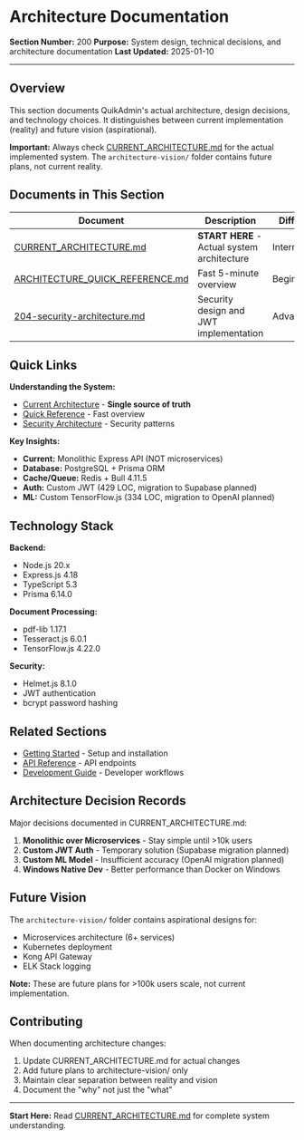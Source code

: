 # Architecture Documentation

**Section Number:** 200
**Purpose:** System design, technical decisions, and architecture documentation
**Last Updated:** 2025-01-10

---

## Overview

This section documents QuikAdmin's actual architecture, design decisions, and technology choices. It distinguishes between current implementation (reality) and future vision (aspirational).

**Important:** Always check [CURRENT_ARCHITECTURE.md](../CURRENT_ARCHITECTURE.md) for the actual implemented system. The `architecture-vision/` folder contains future plans, not current reality.

## Documents in This Section

| Document | Description | Difficulty | Status |
|----------|-------------|------------|--------|
| [CURRENT_ARCHITECTURE.md](../CURRENT_ARCHITECTURE.md) | **START HERE** - Actual system architecture | Intermediate | ✅ Complete |
| [ARCHITECTURE_QUICK_REFERENCE.md](../ARCHITECTURE_QUICK_REFERENCE.md) | Fast 5-minute overview | Beginner | ✅ Complete |
| [204-security-architecture.md](./204-security-architecture.md) | Security design and JWT implementation | Advanced | ✅ Complete |

## Quick Links

**Understanding the System:**
- [Current Architecture](../CURRENT_ARCHITECTURE.md) - **Single source of truth**
- [Quick Reference](../ARCHITECTURE_QUICK_REFERENCE.md) - Fast overview
- [Security Architecture](./204-security-architecture.md) - Security patterns

**Key Insights:**
- **Current:** Monolithic Express API (NOT microservices)
- **Database:** PostgreSQL + Prisma ORM
- **Cache/Queue:** Redis + Bull 4.11.5
- **Auth:** Custom JWT (429 LOC, migration to Supabase planned)
- **ML:** Custom TensorFlow.js (334 LOC, migration to OpenAI planned)

## Technology Stack

**Backend:**
- Node.js 20.x
- Express.js 4.18
- TypeScript 5.3
- Prisma 6.14.0

**Document Processing:**
- pdf-lib 1.17.1
- Tesseract.js 6.0.1
- TensorFlow.js 4.22.0

**Security:**
- Helmet.js 8.1.0
- JWT authentication
- bcrypt password hashing

## Related Sections

- [Getting Started](../100-getting-started/) - Setup and installation
- [API Reference](../300-api/) - API endpoints
- [Development Guide](../600-development/) - Developer workflows

## Architecture Decision Records

Major decisions documented in CURRENT_ARCHITECTURE.md:
1. **Monolithic over Microservices** - Stay simple until >10k users
2. **Custom JWT Auth** - Temporary solution (Supabase migration planned)
3. **Custom ML Model** - Insufficient accuracy (OpenAI migration planned)
4. **Windows Native Dev** - Better performance than Docker on Windows

## Future Vision

The `architecture-vision/` folder contains aspirational designs for:
- Microservices architecture (6+ services)
- Kubernetes deployment
- Kong API Gateway
- ELK Stack logging

**Note:** These are future plans for >100k users scale, not current implementation.

## Contributing

When documenting architecture changes:
1. Update CURRENT_ARCHITECTURE.md for actual changes
2. Add future plans to architecture-vision/ only
3. Maintain clear separation between reality and vision
4. Document the "why" not just the "what"

---

**Start Here:** Read [CURRENT_ARCHITECTURE.md](../CURRENT_ARCHITECTURE.md) for complete system understanding.
